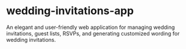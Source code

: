 # wedding-invitations-app
An elegant and user-friendly web application for managing wedding invitations, guest lists, RSVPs, and generating customized wording for wedding invitations.
